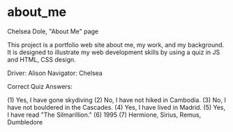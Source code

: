 # about_me
Chelsea Dole, "About Me" page

This project is a portfolio web site about me, my work, and my background.
It is designed to illustrate my web development skills by using a quiz in JS and HTML, CSS design.

Driver: Alison
Navigator: Chelsea

Correct Quiz Answers:

(1) Yes, I have gone skydiving
(2) No, I have not hiked in Cambodia.
(3) No, I have not bouldered in the Cascades.
(4) Yes, I have lived in Madrid.
(5) Yes, I have read "The Silmarillion."
(6) 1995
(7) Hermione, Sirius, Remus, Dumbledore
